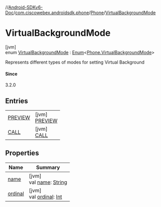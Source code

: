 //[Android-SDKv6-Doc](../../../../index.md)/[com.ciscowebex.androidsdk.phone](../../index.md)/[Phone](../index.md)/[VirtualBackgroundMode](index.md)

# VirtualBackgroundMode

[jvm]\
enum [VirtualBackgroundMode](index.md) : [Enum](https://kotlinlang.org/api/latest/jvm/stdlib/kotlin/-enum/index.html)&lt;[Phone.VirtualBackgroundMode](index.md)&gt; 

Represents different types of modes for setting Virtual Background

#### Since

3.2.0

## Entries

| | |
|---|---|
| [PREVIEW](-p-r-e-v-i-e-w/index.md) | [jvm]<br>[PREVIEW](-p-r-e-v-i-e-w/index.md) |
| [CALL](-c-a-l-l/index.md) | [jvm]<br>[CALL](-c-a-l-l/index.md) |

## Properties

| Name | Summary |
|---|---|
| [name](../../../com.ciscowebex.androidsdk.team/-list-team-membership-result/-bad-request/index.md#-372974862%2FProperties%2F-411797461) | [jvm]<br>val [name](../../../com.ciscowebex.androidsdk.team/-list-team-membership-result/-bad-request/index.md#-372974862%2FProperties%2F-411797461): [String](https://kotlinlang.org/api/latest/jvm/stdlib/kotlin/-string/index.html) |
| [ordinal](../../../com.ciscowebex.androidsdk.team/-list-team-membership-result/-bad-request/index.md#-739389684%2FProperties%2F-411797461) | [jvm]<br>val [ordinal](../../../com.ciscowebex.androidsdk.team/-list-team-membership-result/-bad-request/index.md#-739389684%2FProperties%2F-411797461): [Int](https://kotlinlang.org/api/latest/jvm/stdlib/kotlin/-int/index.html) |
